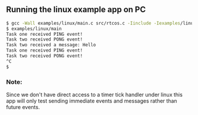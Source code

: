 ## Running the linux example app on PC

```bash
$ gcc -Wall examples/linux/main.c src/rtcos.c -Iinclude -Iexamples/linux -o examples/linux/main
$ examples/linux/main
Task one received PING event!
Task two received PONG event!
Task two received a message: Hello
Task one received PING event!
Task two received PONG event!
^C
$ 
```

### Note:

Since we don't have direct access to a timer tick handler under linux
this app will only test sending immediate events and messages rather than future events.
